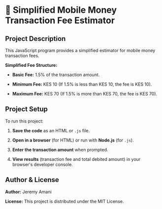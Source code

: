 # 📱 Simplified Mobile Money Transaction Fee Estimator

## Project Description

This JavaScript program provides a simplified estimator for mobile money transaction fees.

**Simplified Fee Structure:**

* **Basic Fee:** 1.5% of the transaction amount.

* **Minimum Fee:** KES 10 (If 1.5% is less than KES 10, the fee is KES 10).

* **Maximum Fee:** KES 70 (If 1.5% is more than KES 70, the fee is KES 70).

## Project Setup

To run this project:

1.  **Save the code** as an HTML or `.js` file.

2.  **Open in a browser** (for HTML) or run with **Node.js** (for `.js`).

3.  **Enter the transaction amount** when prompted.

4.  **View results** (transaction fee and total debited amount) in your browser's developer console.

## Author & License

**Author:** Jeremy Amani

**License:** This project is distributed under the MIT License.